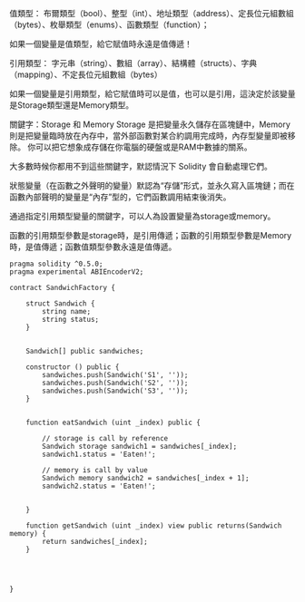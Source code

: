 值類型：
布爾類型（bool）、整型（int）、地址類型（address）、定長位元組數組（bytes）、枚舉類型（enums）、函數類型（function）；

如果一個變量是值類型，給它賦值時永遠是值傳遞！

引用類型：
字元串（string）、數組（array）、結構體（structs）、字典（mapping）、不定長位元組數組（bytes）

如果一個變量是引用類型，給它賦值時可以是值，也可以是引用，這決定於該變量是Storage類型還是Memory類型。







關鍵字：Storage 和 Memory
Storage 是把變量永久儲存在區塊鏈中，Memory 則是把變量臨時放在內存中，當外部函數對某合約調用完成時，內存型變量即被移除。 
你可以把它想象成存儲在你電腦的硬盤或是RAM中數據的關系。

大多數時候你都用不到這些關鍵字，默認情況下 Solidity 會自動處理它們。

狀態變量（在函數之外聲明的變量）默認為“存儲”形式，並永久寫入區塊鏈；而在函數內部聲明的變量是“內存”型的，它們函數調用結束後消失。

通過指定引用類型變量的關鍵字，可以人為設置變量為storage或memory。

函數的引用類型參數是storage時，是引用傳遞；函數的引用類型參數是Memory時，是值傳遞；函數值類型參數永遠是值傳遞。




```
pragma solidity ^0.5.0;
pragma experimental ABIEncoderV2;

contract SandwichFactory {

    struct Sandwich {
        string name;
        string status;
    }
    

    Sandwich[] public sandwiches;

    constructor () public {
        sandwiches.push(Sandwich('S1', ''));
        sandwiches.push(Sandwich('S2', ''));
        sandwiches.push(Sandwich('S3', ''));
    }


    function eatSandwich (uint _index) public {
    
        // storage is call by reference
        Sandwich storage sandwich1 = sandwiches[_index];
        sandwich1.status = 'Eaten!';
    
        // memory is call by value
        Sandwich memory sandwich2 = sandwiches[_index + 1];
        sandwich2.status = 'Eaten!';

    
    }

    function getSandwich (uint _index) view public returns(Sandwich memory) {
        return sandwiches[_index];
    }




}
```


